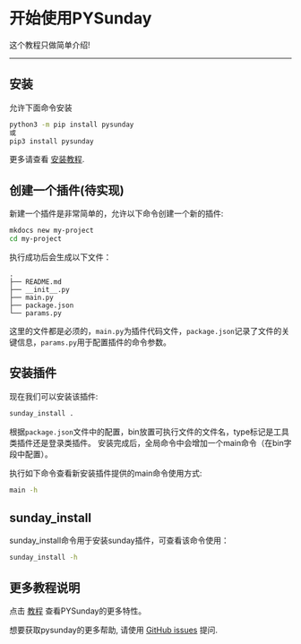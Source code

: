 # 开始使用PYSunday

这个教程只做简单介绍!

---

## 安装

允许下面命令安装

```bash
python3 -m pip install pysunday
或
pip3 install pysunday
```

更多请查看 [安装教程].

## 创建一个插件(待实现)

新建一个插件是非常简单的，允许以下命令创建一个新的插件:

```bash
mkdocs new my-project
cd my-project
```

执行成功后会生成以下文件：

```console
.
├── README.md
├── __init__.py
├── main.py
├── package.json
└── params.py
```

这里的文件都是必须的，`main.py`为插件代码文件，`package.json`记录了文件的关键信息，`params.py`用于配置插件的命令参数。

## 安装插件

现在我们可以安装该插件:

```bash
sunday_install .
```

根据`package.json`文件中的配置，bin放置可执行文件的文件名，type标记是工具类插件还是登录类插件。
安装完成后，全局命令中会增加一个main命令（在bin字段中配置）。

执行如下命令查看新安装插件提供的main命令使用方式:

```bash
main -h
```

## sunday_install

sunday_install命令用于安装sunday插件，可查看该命令使用：

```bash
sunday_install -h
```

## 更多教程说明

点击 [教程] 查看PYSunday的更多特性。

想要获取pysunday的更多帮助, 请使用 [GitHub issues] 提问.

[安装教程]: guide/install.md
[GitHub discussions]: https://github.com/pysunday/pysunday/discussions
[GitHub issues]: https://github.com/pysunday/pysunday/issues
[教程]: guide/README.md

